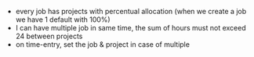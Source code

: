 - every job has projects with percentual allocation (when we create a job we have 1 default with 100%)
- I can have multiple job in same time, the sum of hours must not exceed 24 between projects
- on time-entry, set the job & project in case of multiple